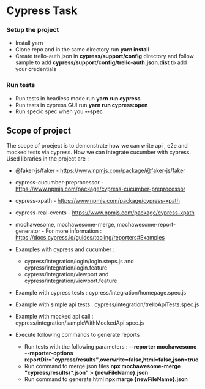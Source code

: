 # Cypress Task
### Setup the project
- Install yarn
- Clone repo and in the same directory run **yarn install**
- Create trello-auth.json in **cypress/support/config** directory and follow sample to add **cypress/support/config/trello-auth.json.dist** to add your credentials

### Run tests
- Run tests in headless mode run **yarn run cypress**
- Run tests in cypress GUI run **yarn run cypress:open**
- Run specic spec when you **--spec <filename>**

## Scope of project
The scope of proeject is to demonstrate how we can write api , e2e and mocked tests via cypress. How we can integrate cucumber with cypress. Used libraries in the project are :
- @faker-js/faker - https://www.npmjs.com/package/@faker-js/faker
- cypress-cucumber-preprocessor - https://www.npmjs.com/package/cypress-cucumber-preprocessor
- cypress-xpath - https://www.npmjs.com/package/cypress-xpath
- cypress-real-events - https://www.npmjs.com/package/cypress-xpath
- mochawesome, mochawesome-merge, mochawesome-report-generator - For more information : https://docs.cypress.io/guides/tooling/reporters#Examples 

- Examples with cypress and cucumber :
  - cypress/integration/login/login.steps.js and cypress/integration/login.feature
  - cypress/integration/viewport and cypress/integration/viewport.feature
- Example with cypress tests : cypress/integration/homepage.spec.js
- Example with simple api tests : cypress/integration/trelloApiTests.spec.js
- Example with mocked api call : cypress/integration/sampleWithMockedApi.spec.js
- Execute following commands to generate reports
  - Run tests with the following parameters :  **--reporter mochawesome  --reporter-options reportDir="cypress/results",overwrite=false,html=false,json=true**
  - Run command to merge json files **npx mochawesome-merge "cypress/results/*.json" > {newFileName}.json**
  - Run command to generate html **npx marge {newFileName}.json**

  
